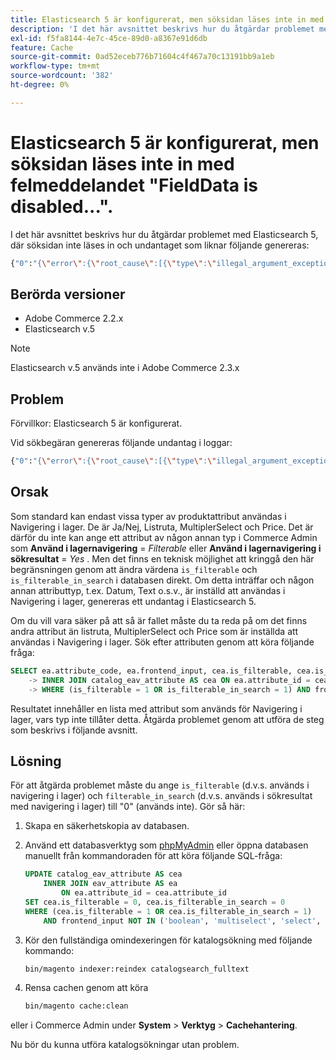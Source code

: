 ```yaml
---
title: Elasticsearch 5 är konfigurerat, men söksidan läses inte in med felmeddelandet "FieldData is disabled...".
description: 'I det här avsnittet beskrivs hur du åtgärdar problemet med Elasticsearch 5, där söksidan inte läses in och undantaget som liknar följande genereras:'
exl-id: f5fa8144-4e7c-45ce-89d0-a8367e91d6db
feature: Cache
source-git-commit: 0ad52eceb776b71604c4f467a70c13191bb9a1eb
workflow-type: tm+mt
source-wordcount: '382'
ht-degree: 0%

---
```


# Elasticsearch 5 är konfigurerat, men söksidan läses inte in med felmeddelandet &quot;FieldData is disabled...&quot;.

I det här avsnittet beskrivs hur du åtgärdar problemet med Elasticsearch 5, där söksidan inte läses in och undantaget som liknar följande genereras:

```bash
{"0":"{\"error\":{\"root_cause\":[{\"type\":\"illegal_argument_exception\",\"reason\":\"Fielddata is disabled on text fields by default. Set fielddata=true on [%attribute_code%]] in order to load fielddata in memory by uninverting the inverted index. Note that this can however use significant memory.\"}].
```

## Berörda versioner

* Adobe Commerce 2.2.x
* Elasticsearch v.5

>[!NOTE]
>
>Elasticsearch v.5 används inte i Adobe Commerce 2.3.x

## Problem

Förvillkor: Elasticsearch 5 är konfigurerat.

Vid sökbegäran genereras följande undantag i loggar:

```bash
{"0":"{\"error\":{\"root_cause\":[{\"type\":\"illegal_argument_exception\",\"reason\":\"Fielddata is disabled on text fields by default. Set fielddata=true on [%attribute_code%]] in order to load fielddata in memory by uninverting the inverted index. Note that this can however use significant memory.\"}].
```

## Orsak

Som standard kan endast vissa typer av produktattribut användas i Navigering i lager. De är Ja/Nej, Listruta, MultiplerSelect och Price. Det är därför du inte kan ange ett attribut av någon annan typ i Commerce Admin som **Använd i lagernavigering** = *Filterable* eller **Använd i lagernavigering i sökresultat** = *Yes* . Men det finns en teknisk möjlighet att kringgå den här begränsningen genom att ändra värdena `is_filterable` och `is_filterable_in_search` i databasen direkt. Om detta inträffar och någon annan attributtyp, t.ex. Datum, Text o.s.v., är inställd att användas i Navigering i lager, genereras ett undantag i Elasticsearch 5.

Om du vill vara säker på att så är fallet måste du ta reda på om det finns andra attribut än listruta, MultiplerSelect och Price som är inställda att användas i Navigering i lager. Sök efter attributen genom att köra följande fråga:

```sql
SELECT ea.attribute_code, ea.frontend_input, cea.is_filterable, cea.is_filterable_in_search FROM eav_attribute AS ea
    -> INNER JOIN catalog_eav_attribute AS cea ON ea.attribute_id = cea.`attribute_id`
    -> WHERE (is_filterable = 1 OR is_filterable_in_search = 1) AND frontend_input NOT IN ('boolean', 'multiselect', 'select', 'price');
```

Resultatet innehåller en lista med attribut som används för Navigering i lager, vars typ inte tillåter detta. Åtgärda problemet genom att utföra de steg som beskrivs i följande avsnitt.

## Lösning

För att åtgärda problemet måste du ange `is_filterable` (d.v.s. används i navigering i lager) och `filterable_in_search` (d.v.s. används i sökresultat med navigering i lager) till &quot;0&quot; (används inte). Gör så här:

1. Skapa en säkerhetskopia av databasen.
1. Använd ett databasverktyg som [phpMyAdmin](https://devdocs.magento.com/guides/v2.2/install-gde/prereq/optional.html#install-optional-phpmyadmin) eller öppna databasen manuellt från kommandoraden för att köra följande SQL-fråga:

   ```sql
   UPDATE catalog_eav_attribute AS cea
       INNER JOIN eav_attribute AS ea
           ON ea.attribute_id = cea.attribute_id
   SET cea.is_filterable = 0, cea.is_filterable_in_search = 0
   WHERE (cea.is_filterable = 1 OR cea.is_filterable_in_search = 1)
       AND frontend_input NOT IN ('boolean', 'multiselect', 'select', 'price');
   ```

1. Kör den fullständiga omindexeringen för katalogsökning med följande kommando:

   ```bash
   bin/magento indexer:reindex catalogsearch_fulltext
   ```

1. Rensa cachen genom att köra

   ```bash
   bin/magento cache:clean
   ```

eller i Commerce Admin under **System** > **Verktyg** > **Cachehantering**.

Nu bör du kunna utföra katalogsökningar utan problem.
